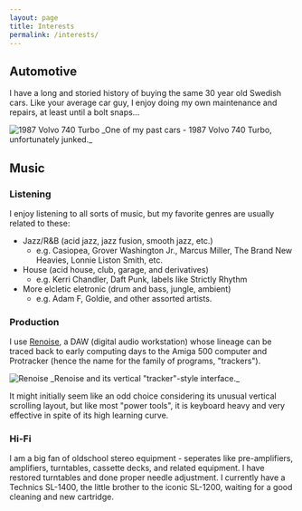 ```yaml
---
layout: page
title: Interests
permalink: /interests/
---
```


## Automotive

I have a long and storied history of buying the same 30 year old Swedish cars. Like your average car guy, I enjoy doing my own maintenance and repairs, at least until a bolt snaps...

<img src="{{site.url}}{{site.baseurl}}/static/images/volvo740turbo.jpg" alt="1987 Volvo 740 Turbo"/>
_One of my past cars - 1987 Volvo 740 Turbo, unfortunately junked._

## Music
### Listening
I enjoy listening to all sorts of music, but my favorite genres are usually related to these:

* Jazz/R&B (acid jazz, jazz fusion, smooth jazz, etc.)
  - e.g. Casiopea, Grover Washington Jr., Marcus Miller, The Brand New Heavies, Lonnie Liston Smith, etc.
* House (acid house, club, garage, and derivatives)
  - e.g. Kerri Chandler, Daft Punk, labels like Strictly Rhythm
* More elcletic eletronic (drum and bass, jungle, ambient)
  - e.g. Adam F, Goldie, and other assorted artists.
  
### Production
I use [Renoise](https://www.renoise.com/), a DAW (digital audio workstation) whose lineage can be traced back to early computing days to the Amiga 500 computer and Protracker (hence the name for the family of programs, "trackers").

<img src="{{site.url}}{{site.baseurl}}/static/images/renoise.png" alt="Renoise"/>
_Renoise and its vertical "tracker"-style interface._

It might initially seem like an odd choice considering its unusual vertical scrolling layout, but like most "power tools", it is keyboard heavy and very effective in spite of its high learning curve.
 
### Hi-Fi
I am a big fan of oldschool stereo equipment - seperates like pre-amplifiers, amplifiers, turntables, cassette decks, and related equipment. I have restored turntables and done proper needle adjustment. I currently have a Technics SL-1400, the little brother to the iconic SL-1200, waiting for a good cleaning and new cartridge.